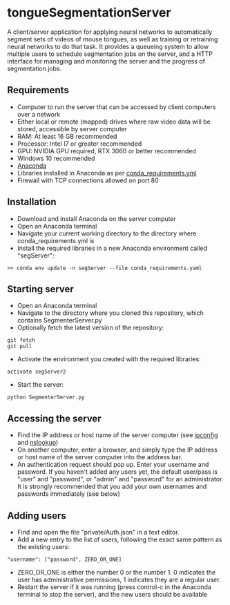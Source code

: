 # tongueSegmentationServer
A client/server application for applying neural networks to automatically
segment sets of videos of mouse tongues, as well as training or retraining
neural networks to do that task. It provides a queueing system to allow
multiple users to schedule segmentation jobs on the server, and a HTTP interface
for managing and monitoring the server and the progress of segmentation jobs.

## Requirements

- Computer to run the server that can be accessed by client computers over a network
- Either local or remote (mapped) drives where raw video data will be stored, accessible by server computer
- RAM: At least 16 GB recommended
- Processor: Intel I7 or greater recommended
- GPU: NVIDIA GPU required, RTX 3060 or better recommended
- Windows 10 recommended
- [Anaconda](https://www.anaconda.com/)
- Libraries installed in Anaconda as per [conda_requirements.yml](conda_requirements.yml)
- Firewall with TCP connections allowed on port 80

## Installation

 - Download and install Anaconda on the server computer
 - Open an Anaconda terminal
 - Navigate your current working directory to the directory where conda_requirements.yml is
 - Install the required libraries in a new Anaconda environment called "segServer":

```>> conda env update -n segServer --file conda_requirements.yaml```

## Starting server

 - Open an Anaconda terminal
 - Navigate to the directory where you cloned this repository, which contains SegmenterServer.py
 - Optionally fetch the latest version of the repository:

```
git fetch
git pull
```
 - Activate the environment you created with the required libraries:

```activate segServer2```

 - Start the server:

```
python SegmenterServer.py
```

## Accessing the server

 - Find the IP address or host name of the server computer (see [ipconfig](https://learn.microsoft.com/en-us/windows-server/administration/windows-commands/ipconfig) and [nslookup](https://learn.microsoft.com/en-us/windows-server/administration/windows-commands/nslookup))
 - On another computer, enter a browser, and simply type the IP address or host name of the server computer into the address bar.
 - An authentication request should pop up. Enter your username and password. If you haven't added any users yet, the default user/pass is "user" and "password", or "admin" and "password" for an administrator. It is strongly recommended that you add your own usernames and passwords immediately (see below)

## Adding users

 - Find and open the file "private/Auth.json" in a text editor.
 - Add a new entry to the list of users, following the exact same pattern as the existing users:

```
"username": ["password", ZERO_OR_ONE]
```

 - ZERO_OR_ONE is either the number 0 or the number 1. 0 indicates the user has administrative permissions, 1 indicates they are a regular user.
 - Restart the server if it was running (press control-c in the Anaconda terminal to stop the server), and the new users should be available
